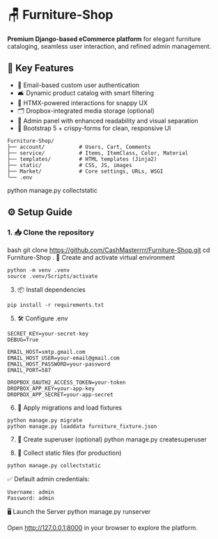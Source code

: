 # 🪑 Furniture-Shop

**Premium Django-based eCommerce platform** for elegant furniture cataloging, seamless user interaction, and refined admin management.



## 🚀 Key Features

- 🔐 Email-based custom user authentication  
- 🛋️ Dynamic product catalog with smart filtering  
- 🧠 HTMX-powered interactions for snappy UX  
- 🗂️ Dropbox-integrated media storage (optional)  
- 🧾 Admin panel with enhanced readability and visual separation  
- 🎨 Bootstrap 5 + crispy-forms for clean, responsive UI  

```
Furniture-Shop/
├── account/           # Users, Cart, Comments
├── service/           # Items, ItemClass, Color, Material
├── templates/         # HTML templates (Jinja2)
├── static/            # CSS, JS, images
├── Market/            # Core settings, URLs, WSGI
└── .env
```

python manage.py collectstatic


## ⚙️ Setup Guide

### 1. 📥 Clone the repository

bash
git clone https://github.com/CashMasterrrr/Furniture-Shop.git
cd Furniture-Shop
. 🧪 Create and activate virtual environment
```
python -m venv .venv
source .venv/Scripts/activate
```


3. 📦 Install dependencies
```
pip install -r requirements.txt
```


5. 🛠️ Configure .env
```
SECRET_KEY=your-secret-key
DEBUG=True

EMAIL_HOST=smtp.gmail.com
EMAIL_HOST_USER=your-email@gmail.com
EMAIL_HOST_PASSWORD=your-password
EMAIL_PORT=587

DROPBOX_OAUTH2_ACCESS_TOKEN=your-token
DROPBOX_APP_KEY=your-app-key
DROPBOX_APP_SECRET=your-app-secret
```

6. 🧱 Apply migrations and load fixtures
```
python manage.py migrate
python manage.py loaddata furniture_fixture.json
```


7. 👤 Create superuser (optional)
python manage.py createsuperuser

8. 📁 Collect static files (for production)

```bash
python manage.py collectstatic
```



✅ Default admin credentials:
```
Username: admin
Password: admin
```


🖥️ Launch the Server
python manage.py runserver


Open http://127.0.0.1:8000 in your browser to explore the platform.
